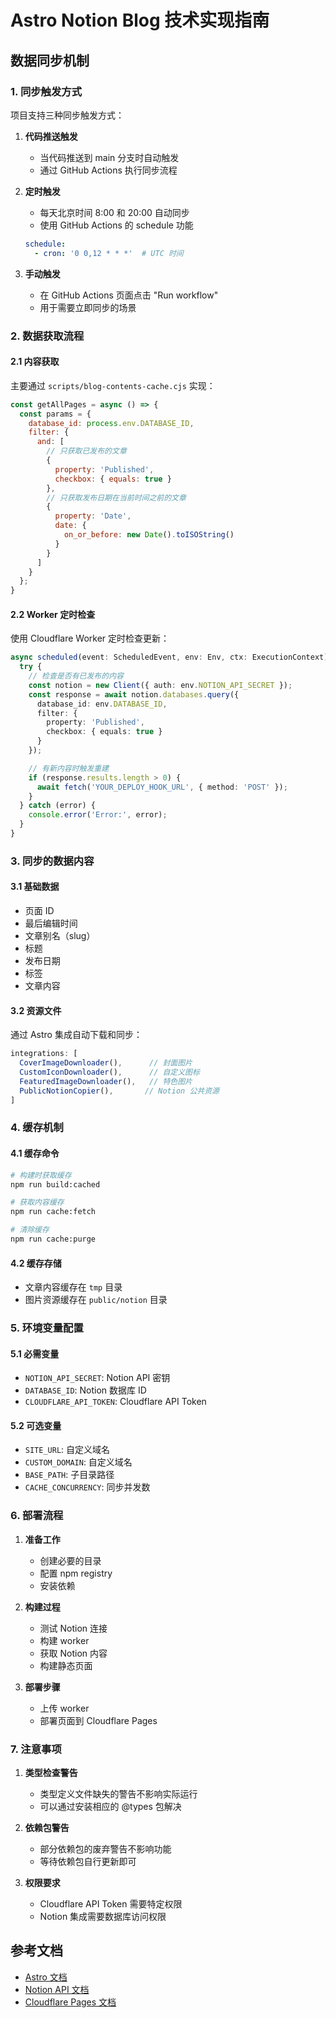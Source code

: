 
# Astro Notion Blog 技术实现指南

## 数据同步机制

### 1. 同步触发方式

项目支持三种同步触发方式：

1. **代码推送触发**
   - 当代码推送到 main 分支时自动触发
   - 通过 GitHub Actions 执行同步流程

2. **定时触发**
   - 每天北京时间 8:00 和 20:00 自动同步
   - 使用 GitHub Actions 的 schedule 功能
   ```yaml
   schedule:
     - cron: '0 0,12 * * *'  # UTC 时间
   ```

3. **手动触发**
   - 在 GitHub Actions 页面点击 "Run workflow"
   - 用于需要立即同步的场景

### 2. 数据获取流程

#### 2.1 内容获取

主要通过 `scripts/blog-contents-cache.cjs` 实现：
```javascript
const getAllPages = async () => {
  const params = {
    database_id: process.env.DATABASE_ID,
    filter: {
      and: [
        // 只获取已发布的文章
        {
          property: 'Published',
          checkbox: { equals: true }
        },
        // 只获取发布日期在当前时间之前的文章
        {
          property: 'Date',
          date: {
            on_or_before: new Date().toISOString()
          }
        }
      ]
    }
  };
}
```

#### 2.2 Worker 定时检查

使用 Cloudflare Worker 定时检查更新：
```typescript
async scheduled(event: ScheduledEvent, env: Env, ctx: ExecutionContext) {
  try {
    // 检查是否有已发布的内容
    const notion = new Client({ auth: env.NOTION_API_SECRET });
    const response = await notion.databases.query({
      database_id: env.DATABASE_ID,
      filter: {
        property: 'Published',
        checkbox: { equals: true }
      }
    });

    // 有新内容时触发重建
    if (response.results.length > 0) {
      await fetch('YOUR_DEPLOY_HOOK_URL', { method: 'POST' });
    }
  } catch (error) {
    console.error('Error:', error);
  }
}
```

### 3. 同步的数据内容

#### 3.1 基础数据
- 页面 ID
- 最后编辑时间
- 文章别名（slug）
- 标题
- 发布日期
- 标签
- 文章内容

#### 3.2 资源文件
通过 Astro 集成自动下载和同步：
```javascript
integrations: [
  CoverImageDownloader(),      // 封面图片
  CustomIconDownloader(),      // 自定义图标
  FeaturedImageDownloader(),   // 特色图片
  PublicNotionCopier(),       // Notion 公共资源
]
```

### 4. 缓存机制

#### 4.1 缓存命令
```bash
# 构建时获取缓存
npm run build:cached

# 获取内容缓存
npm run cache:fetch

# 清除缓存
npm run cache:purge
```

#### 4.2 缓存存储
- 文章内容缓存在 `tmp` 目录
- 图片资源缓存在 `public/notion` 目录

### 5. 环境变量配置

#### 5.1 必需变量
- `NOTION_API_SECRET`: Notion API 密钥
- `DATABASE_ID`: Notion 数据库 ID
- `CLOUDFLARE_API_TOKEN`: Cloudflare API Token

#### 5.2 可选变量
- `SITE_URL`: 自定义域名
- `CUSTOM_DOMAIN`: 自定义域名
- `BASE_PATH`: 子目录路径
- `CACHE_CONCURRENCY`: 同步并发数

### 6. 部署流程

1. **准备工作**
   - 创建必要的目录
   - 配置 npm registry
   - 安装依赖

2. **构建过程**
   - 测试 Notion 连接
   - 构建 worker
   - 获取 Notion 内容
   - 构建静态页面

3. **部署步骤**
   - 上传 worker
   - 部署页面到 Cloudflare Pages

### 7. 注意事项

1. **类型检查警告**
   - 类型定义文件缺失的警告不影响实际运行
   - 可以通过安装相应的 @types 包解决

2. **依赖包警告**
   - 部分依赖包的废弃警告不影响功能
   - 等待依赖包自行更新即可

3. **权限要求**
   - Cloudflare API Token 需要特定权限
   - Notion 集成需要数据库访问权限

## 参考文档

- [Astro 文档](https://astro.build)
- [Notion API 文档](https://developers.notion.com)
- [Cloudflare Pages 文档](https://pages.cloudflare.com)



